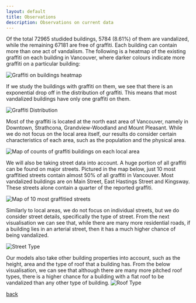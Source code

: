 ```yaml
---
layout: default
title: Observations
description: Observations on current data
---
```


Of the total 72965 studided buildings, 5784 (8.61%) of them are vandalized, while the remaining 67181 are free of graffiti. Each building can contain more than one act of vandalism. The following is a heatmap of the existing graffiti on each building in Vancouver, where darker colours indicate more graffiti on a particular building:

![Graffiti on buildings heatmap](/assets/images/original_graffiti_heatmap.png)

If we study the buildings with graffiti on them, we see that there is an exponential drop off in the distribution of graffiti. This means that most vandalized buildings have only one graffiti on them.

![Graffiti Distribution](/assets/images/graffiti_distribution.png)

Most of the graffiti is located at the north east area of Vancouver, namely in Downtown, Strathcona, Grandview-Woodland and Mount Pleasant. While we do not focus on the local area itself, our results do consider certain characteristics of each area, such as the population and the physical area.

![Map of counts of graffiti buildings on each local area](/assets/images/local_area_graffiti_heatmap.png)

We will also be taking street data into account. A huge portion of all graffiti can be found on major streets. Pictured in the map below, just 10 most graffitied streets contain almost 50% of all graffiti in Vancouver. Most vandalized buildings are on Main Street, East Hastings Street and Kingsway. These streets alone contain a quarter of the reported graffiti.

![Map of 10 most graffitied streets](/assets/images/vancouver_streetopt2.png)

Similarly to local areas, we do not focus on individual streets, but we do consider street details, specifically the type of street. From the next visualisation we can see that, while there are many more residential roads, if a building lies in an arterial street, then it has a much higher chance of being vandalized.

![Street Type](https://user-images.githubusercontent.com/4567991/139188218-9a0d91a2-72fa-4cf6-8c93-282cfe598bd1.jpeg)


Our models also take other building properties into account, such as the height, area and the type of roof that a building has. From the below visualisation, we can see that although there are many more pitched roof types, there is a higher chance for a building with a flat roof to be vandalized than any other type of building.
![Roof Type](https://user-images.githubusercontent.com/4567991/139188208-2b56689a-ecc5-4abd-898e-34afb751dd13.jpeg)


[back](./)
